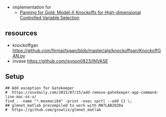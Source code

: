 
+ implementation for 
    + [Panning for Gold: Model-X Knockoffs for High-dimensional Controlled Variable Selection](https://arxiv.org/abs/1610.02351) 



## resources


+ knockoffgan https://github.com/firmai/tsgan/blob/master/alg/knockoffgan/KnockoffGAN.py
+ invase https://github.com/jsyoon0823/INVASE

## Setup

```
## Add exception for Gatekeeper
#  https://osxdaily.com/2015/07/15/add-remove-gatekeeper-app-command-line-mac-os-x/
find . -name "*.mexmaci64" -print -exec spctl --add {} \;
## glmnet_matlab precompiled to work with MATLAB2020a
#  https://github.com/growlix/glmnet_matlab
```